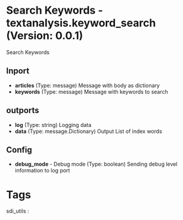 # Search Keywords - textanalysis.keyword_search (Version: 0.0.1)

Search Keywords

## Inport

* **articles** (Type: message) Message with body as dictionary 
* **keywords** (Type: message) Message with keywords to search 

## outports

* **log** (Type: string) Logging data
* **data** (Type: message.Dictionary) Output List of index words

## Config

* **debug_mode** - Debug mode (Type: boolean) Sending debug level information to log port


# Tags
sdi_utils : 

